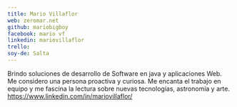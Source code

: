 ```yaml
---
title: Mario Villaflor
web: zeromar.net
github: mariobigboy
facebook: mario vf
linkedin: mariovillaflor
trello: 
soy-de: Salta
---
```


Brindo soluciones de desarrollo de Software en java y aplicaciones Web. Me considero una persona proactiva y curiosa. Me encanta el trabajo en equipo y me fascina la lectura sobre nuevas tecnologías, astronomía y arte.
<https://www.linkedin.com/in/mariovillaflor/>
